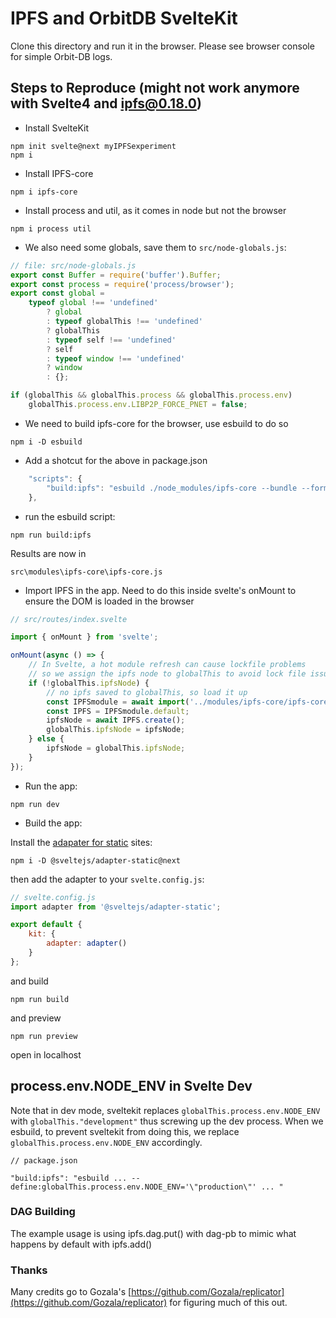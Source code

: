 # IPFS and OrbitDB SvelteKit

Clone this directory and run it in the browser. Please see browser console for simple Orbit-DB logs.


## Steps to Reproduce (might not work anymore with Svelte4 and ipfs@0.18.0)

- Install SvelteKit

```
npm init svelte@next myIPFSexperiment
npm i
```

- Install IPFS-core

`npm i ipfs-core`

- Install process and util, as it comes in node but not the browser

`npm i process util`

- We also need some globals, save them to `src/node-globals.js`:

```js
// file: src/node-globals.js
export const Buffer = require('buffer').Buffer;
export const process = require('process/browser');
export const global =
	typeof global !== 'undefined'
		? global
		: typeof globalThis !== 'undefined'
		? globalThis
		: typeof self !== 'undefined'
		? self
		: typeof window !== 'undefined'
		? window
		: {};

if (globalThis && globalThis.process && globalThis.process.env)
	globalThis.process.env.LIBP2P_FORCE_PNET = false;
```

- We need to build ipfs-core for the browser, use esbuild to do so

`npm i -D esbuild`

- Add a shotcut for the above in package.json

```js
	"scripts": {
		"build:ipfs": "esbuild ./node_modules/ipfs-core --bundle --format=esm --sourcemap --main-fields=browser,module,main --inject:./src/node-globals.js --define:globalThis.process.env.NODE_ENV='\"production\"' --splitting --outdir=./src/modules/ipfs-core"
	},
```

- run the esbuild script:

```
npm run build:ipfs
```

Results are now in

`src\modules\ipfs-core\ipfs-core.js`

- Import IPFS in the app. Need to do this inside svelte's onMount to ensure the DOM is loaded in the browser

```js
// src/routes/index.svelte

import { onMount } from 'svelte';

onMount(async () => {
	// In Svelte, a hot module refresh can cause lockfile problems
	// so we assign the ipfs node to globalThis to avoid lock file issues
	if (!globalThis.ipfsNode) {
		// no ipfs saved to globalThis, so load it up
		const IPFSmodule = await import('../modules/ipfs-core/ipfs-core.js');
		const IPFS = IPFSmodule.default;
		ipfsNode = await IPFS.create();
		globalThis.ipfsNode = ipfsNode;
	} else {
		ipfsNode = globalThis.ipfsNode;
	}
});
```

- Run the app:

```
npm run dev
```

- Build the app:

Install the [adapater for static](https://github.com/sveltejs/kit/tree/master/packages/adapter-static) sites:

```
npm i -D @sveltejs/adapter-static@next
```

then add the adapter to your `svelte.config.js`:

```js
// svelte.config.js
import adapter from '@sveltejs/adapter-static';

export default {
	kit: {
		adapter: adapter()
	}
};
```

and build

```
npm run build
```

and preview

```
npm run preview
```

open in localhost

## process.env.NODE_ENV in Svelte Dev

Note that in dev mode, sveltekit replaces `globalThis.process.env.NODE_ENV` with `globalThis."development"` thus screwing up the dev process. When we esbuild, to prevent sveltekit from doing this, we replace `globalThis.process.env.NODE_ENV` accordingly.

```cli
// package.json

"build:ipfs": "esbuild ... --define:globalThis.process.env.NODE_ENV='\"production\"' ... "
```

### DAG Building

The example usage is using ipfs.dag.put() with dag-pb to mimic what happens by default with ipfs.add()

### Thanks

Many credits go to Gozala's [https://github.com/Gozala/replicator](https://github.com/Gozala/replicator) for figuring much of this out.
